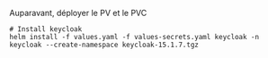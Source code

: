 Auparavant, déployer le PV et le PVC

```shell
# Install keycloak
helm install -f values.yaml -f values-secrets.yaml keycloak -n keycloak --create-namespace keycloak-15.1.7.tgz
```